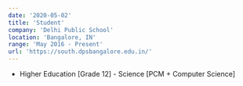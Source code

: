 ```yaml
---
date: '2020-05-02'
title: 'Student'
company: 'Delhi Public School'
location: 'Bangalore, IN'
range: 'May 2016 - Present'
url: 'https://south.dpsbangalore.edu.in/'
---
```


- Higher Education [Grade 12] - Science [PCM + Computer Science]
